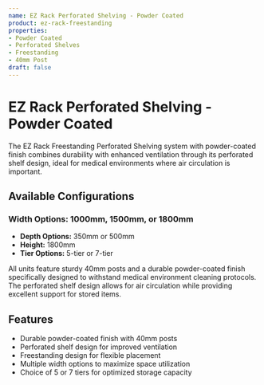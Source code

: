 ```yaml
---
name: EZ Rack Perforated Shelving - Powder Coated
product: ez-rack-freestanding
properties:
- Powder Coated
- Perforated Shelves
- Freestanding
- 40mm Post
draft: false
---
```


# EZ Rack Perforated Shelving - Powder Coated

The EZ Rack Freestanding Perforated Shelving system with powder-coated finish combines durability with enhanced ventilation through its perforated shelf design, ideal for medical environments where air circulation is important.

## Available Configurations

### Width Options: 1000mm, 1500mm, or 1800mm
- **Depth Options:** 350mm or 500mm
- **Height:** 1800mm
- **Tier Options:** 5-tier or 7-tier

All units feature sturdy 40mm posts and a durable powder-coated finish specifically designed to withstand medical environment cleaning protocols. The perforated shelf design allows for air circulation while providing excellent support for stored items.

## Features
- Durable powder-coated finish with 40mm posts
- Perforated shelf design for improved ventilation
- Freestanding design for flexible placement
- Multiple width options to maximize space utilization
- Choice of 5 or 7 tiers for optimized storage capacity

